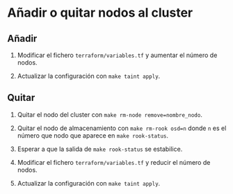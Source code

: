 # Añadir o quitar nodos al cluster

## Añadir

1. Modificar el fichero `terraform/variables.tf` y aumentar el número de nodos.

2. Actualizar la configuración con `make taint apply`.

## Quitar

1. Quitar el nodo del cluster con `make rm-node remove=nombre_nodo`.

2. Quitar el nodo de almacenamiento con `make rm-rook osd=n` donde `n` es el número que nodo que aparece en
   `make rook-status`.

3. Esperar a que la salida de `make rook-status` se estabilice.

4. Modificar el fichero `terraform/variables.tf` y reducir el número de nodos.

5. Actualizar la configuración con `make taint apply`.
